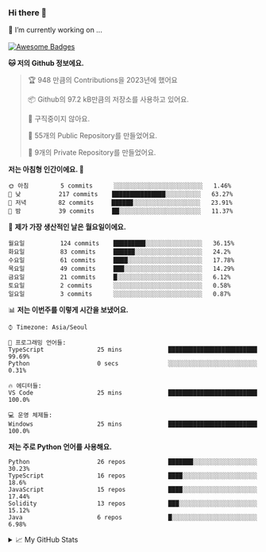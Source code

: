 ### Hi there 👋 
🔭 I’m currently working on ... </br></br>
[![Awesome Badges](https://img.shields.io/badge/Introduce-EN-green.svg)](https://github.com/tlatkdgus1/tlatkdgus1/blob/main/README.md.en)

<!--START_SECTION:waka-->
**🐱 저의 Github 정보에요.** 

> 🏆 948 만큼의 Contributions을 2023년에 했어요
 > 
> 📦 Github의 97.2 kB만큼의 저장소를 사용하고 있어요. 
 > 
> 🚫 구직중이지 않아요.
 > 
> 📜 55개의 Public Repository를 만들었어요. 
 > 
> 🔑 9개의 Private Repository를 만들었어요.  

**저는 아침형 인간이에요. 🐤** 

```text
🌞 아침         5 commits      ░░░░░░░░░░░░░░░░░░░░░░░░░   1.46% 
🌆 낮　         217 commits    ███████████████░░░░░░░░░░   63.27% 
🌃 저녁         82 commits     ██████░░░░░░░░░░░░░░░░░░░   23.91% 
🌙 밤　         39 commits     ██░░░░░░░░░░░░░░░░░░░░░░░   11.37%

```
📅 **제가 가장 생산적인 날은 월요일이에요.** 

```text
월요일          124 commits    █████████░░░░░░░░░░░░░░░░   36.15% 
화요일          83 commits     ██████░░░░░░░░░░░░░░░░░░░   24.2% 
수요일          61 commits     ████░░░░░░░░░░░░░░░░░░░░░   17.78% 
목요일          49 commits     ███░░░░░░░░░░░░░░░░░░░░░░   14.29% 
금요일          21 commits     █░░░░░░░░░░░░░░░░░░░░░░░░   6.12% 
토요일          2 commits      ░░░░░░░░░░░░░░░░░░░░░░░░░   0.58% 
일요일          3 commits      ░░░░░░░░░░░░░░░░░░░░░░░░░   0.87%

```


📊 **저는 이번주를 이렇게 시간을 보냈어요.** 

```text
⌚︎ Timezone: Asia/Seoul

💬 프로그래밍 언어들: 
TypeScript               25 mins             █████████████████████████   99.69% 
Python                   0 secs              ░░░░░░░░░░░░░░░░░░░░░░░░░   0.31%

🔥 에디터들: 
VS Code                  25 mins             █████████████████████████   100.0%

💻 운영 체제들: 
Windows                  25 mins             █████████████████████████   100.0%

```

**저는 주로 Python 언어를 사용해요.** 

```text
Python                   26 repos            ███████░░░░░░░░░░░░░░░░░░   30.23% 
TypeScript               16 repos            ████░░░░░░░░░░░░░░░░░░░░░   18.6% 
JavaScript               15 repos            ████░░░░░░░░░░░░░░░░░░░░░   17.44% 
Solidity                 13 repos            ███░░░░░░░░░░░░░░░░░░░░░░   15.12% 
Java                     6 repos             █░░░░░░░░░░░░░░░░░░░░░░░░   6.98%

```



<!--END_SECTION:waka-->

<details>
<summary>📈 My GitHub Stats</summary>
<p align="center"> <img src="https://github-readme-stats.vercel.app/api?username=tlatkdgus1&show_icons=true" alt="tlatkdgus1" />
</details>
